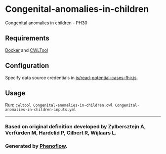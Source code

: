 # Congenital-anomalies-in-children

Congenital anomalies in children - PH30

## Requirements

[Docker](https://docs.docker.com/install/) and [CWLTool](https://github.com/common-workflow-language/cwltool#install)

## Configuration

Specify data source credentials in [js/read-potential-cases-fhir.js](js/read-potential-cases-fhir.js).

## Usage

Run: `cwltool Congenital-anomalies-in-children.cwl Congenital-anomalies-in-children-inputs.yml`

***

### Based on original definition developed by Zylbersztejn A, Verfürden M, Hardelid P, Gilbert R, Wijlaars L.
### Generated by [Phenoflow](https://kclhi.org/phenoflow).
